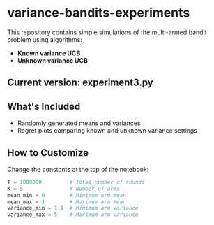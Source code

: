 # variance-bandits-experiments

This repository contains simple simulations of the multi-armed bandit problem using algorithms:
- **Known variance UCB**
- **Unknown variance UCB**

## Current version: experiment3.py

## What's Included
- Randomly generated means and variances
- Regret plots comparing known and unknown variance settings

## How to Customize
Change the constants at the top of the notebook:

```python
T = 1000000         # Total number of rounds
K = 5               # Number of arms
mean_min = 0        # Minimum arm mean
mean_max = 1        # Maximum arm mean
variance_min = 1.1  # Minimum arm variance
variance_max = 5    # Maximum arm variance
